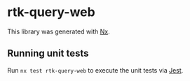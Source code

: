 # rtk-query-web

This library was generated with [Nx](https://nx.dev).

## Running unit tests

Run `nx test rtk-query-web` to execute the unit tests via [Jest](https://jestjs.io).

